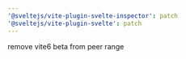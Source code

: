 ```yaml
---
'@sveltejs/vite-plugin-svelte-inspector': patch
'@sveltejs/vite-plugin-svelte': patch
---
```


remove vite6 beta from peer range
